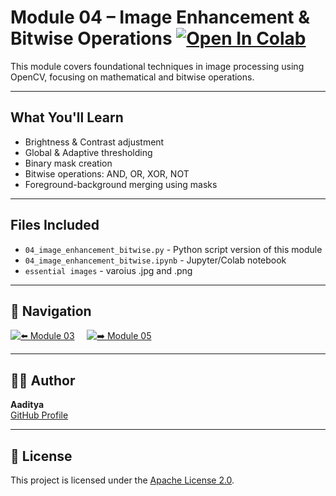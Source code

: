 #  Module 04 – Image Enhancement & Bitwise Operations [![Open In Colab](https://colab.research.google.com/assets/colab-badge.svg)](https://colab.research.google.com/drive/1ncGhEFufnaEDTTrZzkt7u47qgCs9UT3Q?usp=sharing)

This module covers foundational techniques in image processing using OpenCV, focusing on mathematical and bitwise operations.

---

##  What You'll Learn

- Brightness & Contrast adjustment
- Global & Adaptive thresholding
- Binary mask creation
- Bitwise operations: AND, OR, XOR, NOT
- Foreground-background merging using masks



---

##  Files Included

- `04_image_enhancement_bitwise.py` - Python script version of this module
- `04_image_enhancement_bitwise.ipynb` - Jupyter/Colab notebook
- `essential images` - varoius .jpg and .png

---

## 🔗 Navigation

[![⬅️ Module 03](https://img.shields.io/badge/Module-03-blue?style=for-the-badge&logo=github)](https://github.com/Adityeah18/opencv/tree/main/03)
&nbsp;&nbsp;&nbsp;
[![➡️ Module 05](https://img.shields.io/badge/Module-05-blue?style=for-the-badge&logo=github)](https://github.com/Adityeah18/opencv/tree/main/05)

---

## 🧑‍💻 Author

**Aaditya**  
[GitHub Profile](https://github.com/Adityeah18)

---

## 📜 License

This project is licensed under the [Apache License 2.0](https://www.apache.org/licenses/LICENSE-2.0).


